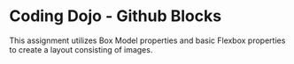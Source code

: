 # Coding Dojo - Github Blocks
This assignment utilizes Box Model properties and basic Flexbox properties to create a layout consisting of images.